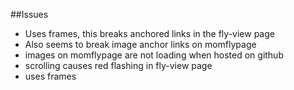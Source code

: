 ##Issues
- Uses frames, this breaks anchored links in the fly-view page
- Also seems to break image anchor links on momflypage
- images on momflypage are not loading when hosted on github
- scrolling causes red flashing in fly-view page
- uses frames
